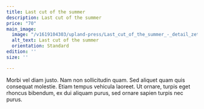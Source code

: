 ```yaml
---
title: Last cut of the summer
description: Last cut of the summer
price: "70"
main_image:
  image: "/v1619104303/upland-press/Last_cut_of_the_summer_-_detail_zet9bh.jpg"
  alt_text: Last cut of the summer
  orientation: Standard
edition: ''
size: ''

---
```

Morbi vel diam justo. Nam non sollicitudin quam. Sed aliquet quam quis consequat molestie. Etiam tempus vehicula laoreet. Ut ornare, turpis eget rhoncus bibendum, ex dui aliquam purus, sed ornare sapien turpis nec purus.
